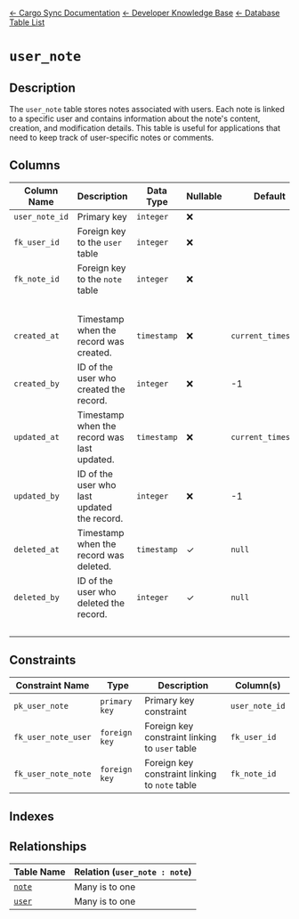 [← Cargo Sync Documentation](../../../../readme.md) [← Developer Knowledge Base](../../readme.md) [← Database Table List](../database-design.md)

# `user_note`

## Description
The `user_note` table stores notes associated with users. Each note is linked to a specific user and contains information about the note's content, creation, and modification details. This table is useful for applications that need to keep track of user-specific notes or comments.

## Columns

|Column Name|Description|Data Type|Nullable|Default|
|-|-|-|-|-|
|`user_note_id`|Primary key|`integer`|❌||
|`fk_user_id`|Foreign key to the `user` table|`integer`|❌||
|`fk_note_id`|Foreign key to the `note` table|`integer`|❌||
|&nbsp;|
|`created_at`|Timestamp when the record was created.|`timestamp`|❌|`current_timestamp`|
|`created_by`|ID of the user who created the record.|`integer`|❌|-1|
|`updated_at`|Timestamp when the record was last updated.|`timestamp`|❌|`current_timestamp`|
|`updated_by`|ID of the user who last updated the record.|`integer`|❌|-1|
|`deleted_at`|Timestamp when the record was deleted.|`timestamp`|✓|`null`|
|`deleted_by`|ID of the user who deleted the record.|`integer`|✓|`null`|
|&nbsp;|

## Constraints

|Constraint Name|Type|Description|Column(s)|
|--|--|--|--|
|`pk_user_note`|`primary key`|Primary key constraint|`user_note_id`|
|`fk_user_note_user`|`foreign key`|Foreign key constraint linking to `user` table|`fk_user_id`|
|`fk_user_note_note`|`foreign key`|Foreign key constraint linking to `note` table|`fk_note_id`|

## Indexes

## Relationships

|Table Name|Relation (`user_note : note`)|
|-|-|
|[`note`](./note-table.md)|Many is to one|
|[`user`](./user-table.md)|Many is to one|

